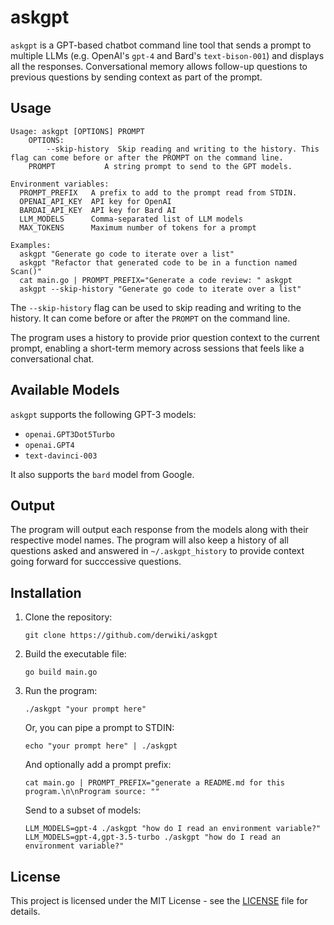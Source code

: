 # askgpt

`askgpt` is a GPT-based chatbot command line tool that sends a prompt to multiple LLMs (e.g. OpenAI's `gpt-4` and Bard's `text-bison-001`) and displays all the responses. Conversational memory allows follow-up questions to previous questions by sending context as part of the prompt.


## Usage

```
Usage: askgpt [OPTIONS] PROMPT
    OPTIONS:
        --skip-history  Skip reading and writing to the history. This flag can come before or after the PROMPT on the command line.
    PROMPT           A string prompt to send to the GPT models.

Environment variables:
  PROMPT_PREFIX   A prefix to add to the prompt read from STDIN.
  OPENAI_API_KEY  API key for OpenAI
  BARDAI_API_KEY  API key for Bard AI
  LLM_MODELS      Comma-separated list of LLM models
  MAX_TOKENS      Maximum number of tokens for a prompt

Examples:
  askgpt "Generate go code to iterate over a list"
  askgpt "Refactor that generated code to be in a function named Scan()"
  cat main.go | PROMPT_PREFIX="Generate a code review: " askgpt
  askgpt --skip-history "Generate go code to iterate over a list"
```

The `--skip-history` flag can be used to skip reading and writing to the history. It can come before or after the `PROMPT` on the command line.

The program uses a history to provide prior question context to the current prompt, enabling a short-term memory across sessions that feels like a conversational chat.

## Available Models

`askgpt` supports the following GPT-3 models:

- `openai.GPT3Dot5Turbo`
- `openai.GPT4`
- `text-davinci-003`

It also supports the `bard` model from Google.

## Output

The program will output each response from the models along with their respective model names.
The program will also keep a history of all questions asked and answered in `~/.askgpt_history` to provide context going forward for succcessive questions.

## Installation

1. Clone the repository:
   ```
   git clone https://github.com/derwiki/askgpt
   ```
2. Build the executable file:
   ```
   go build main.go
   ```
3. Run the program:
   ```
   ./askgpt "your prompt here"
   ```
   Or, you can pipe a prompt to STDIN:
   ```
   echo "your prompt here" | ./askgpt
   ```
   And optionally add a prompt prefix:
   ```
   cat main.go | PROMPT_PREFIX="generate a README.md for this program.\n\nProgram source: ""
   ```
   Send to a subset of models:
   ```
   LLM_MODELS=gpt-4 ./askgpt "how do I read an environment variable?"
   LLM_MODELS=gpt-4,gpt-3.5-turbo ./askgpt "how do I read an environment variable?"
   ```

## License

This project is licensed under the MIT License - see the [LICENSE](LICENSE) file for details.
